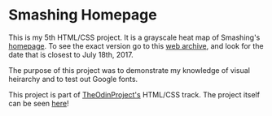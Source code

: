# Smashing Homepage
This is my 5th HTML/CSS project. It is a grayscale heat map of Smashing's [homepage](https://www.smashingmagazine.com/).
To see the exact version go to this [web archive](http://web.archive.org/), and look for the date that is closest to July 18th, 2017.

The purpose of this project was to demonstrate my knowledge of visual heirarchy and to test out Google fonts.

This project is part of [TheOdinProject's](http://www.theodinproject.com) HTML/CSS track.
The project itself can be seen [here](https://www.theodinproject.com/courses/html5-and-css3/lessons/design-teardown)!
